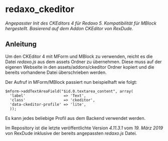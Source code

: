 # redaxo_ckeditor

*Angepasster Init des CKEditors 4 für Redaxo 5. Kompatibilität für MBlock hergestellt. Basierend auf dem Addon CKEditor von RexDude.*

## Anleitung

Um den CKEditor 4 mit MForm und MBlock zu verwenden, reicht es die Datei *redaxo.js* aus dem assets Ordner zu übernehmen. Diese muss auf der eigenen Webseite in den assets/addons/ckeditor Ordner kopiert und die bereits vorhandene Datei überschrieben werden.

Der Aufruf in MForm/MBlock passiert nun beispielhaft wie folgt:

```
$mform->addTextAreaField("$id.0.textarea_content", array(
  'label'                 => 'Text',
  'class'                 => 'ckeditor',
  'data-ckeditor-profile' => 'lite',
  ));
```

Es kann jedes beliebige Profil aus dem Backend verwendet werden.

Im Repository ist die letzte veröffentlichte Version *4.11.3.1* vom *19. März 2019* von RexDude inklusive der bereits angepassten *redaxo.js* Datei.



